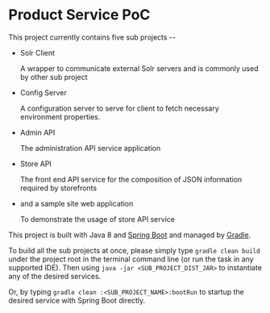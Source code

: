 Product Service PoC
===============

This project currently contains five sub projects --

 *  Solr Client

    A wrapper to communicate external Solr servers and is commonly used by other sub project

 *  Config Server

    A configuration server to serve for client to fetch necessary environment properties.

 *  Admin API

    The administration API service application

 *  Store API

    The front end API service for the composition of JSON information required by storefronts

 *  and a sample site web application

    To demonstrate the usage of store API service

This project is built with Java 8 and [Spring Boot](http://projects.spring.io/spring-boot/) and managed by [Gradle](http://http://www.gradle.org).

To build all the sub projects at once, please simply type `gradle clean build` under the project root in the terminal command line (or run the task in any supported IDE).
Then using `java -jar <SUB_PROJECT_DIST_JAR>` to instantiate any of the desired services.

Or, by typing `gradle clean :<SUB_PROJECT_NAME>:bootRun` to startup the desired service with Spring Boot directly.
